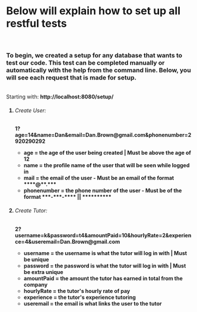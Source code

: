 <h1>Below will explain how to set up all restful tests</h1>
<br>
<h3>To begin, we created a setup for any database that wants to test our code. This test can be completed manually or automatically with the help from the command line. Below, you will see each request that is made for setup.</h3>
<br>
Starting with: <b>http://localhost:8080/setup/<b>
<ol>
<li><h6>Create User:</h6>1?age=14&name=Dan&email=Dan.Brown@gmail.com&phonenumber=2920290292</li>
<ul>
<li>age = the age of the user being created | Must be above the age of 12</li>
<li>name = the profile name of the user that will be seen while logged in</li>
<li>mail = the email of the user - Must be an email of the format ****@**.***</li>
<li>phonenumber = the phone number of the user - Must be of the format ***-***-**** || **********</li>
</ul>
<li><h6>Create Tutor:</h6>2?username=k&password=t4&amountPaid=10&hourlyRate=2&experience=4&useremail=Dan.Brown@gmail.com</li>
<ul>
<li>username = the username is what the tutor will log in with | Must be unique</li>
<li>password = the password is what the tutor will log in with | Must be extra unique</li>
<li>amountPaid = the amount the tutor has earned in total from the company</li>
<li>hourlyRate = the tutor's hourly rate of pay</li>
<li>experience = the tutor's experience tutoring</li>
<li>useremail = the email is what links the user to the tutor</li>
</ul>
</ol>

